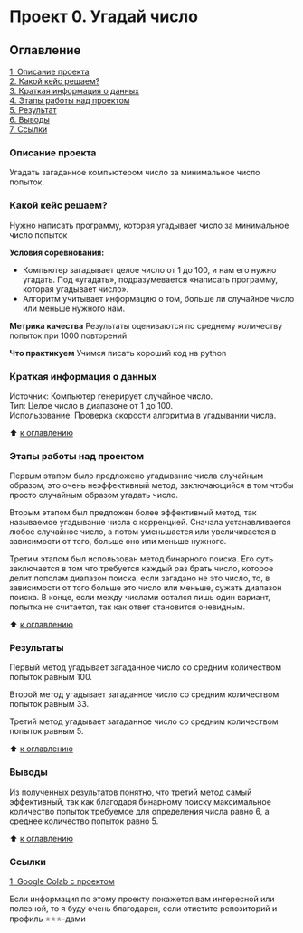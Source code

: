 # Проект 0. Угадай число

## Оглавление
[1. Описание проекта](https://github.com/DaniilFad/test_ds/tree/main/project_0/README.md#Описание-проекта) \
[2. Какой кейс решаем?](https://github.com/DaniilFad/test_ds/tree/main/project_0/README.md#Какой-кейс-решаем) \
[3. Краткая информация о данных](https://github.com/DaniilFad/test_ds/tree/main/project_0/README.md#Краткая-информация-о-данных) \
[4. Этапы работы над проектом](https://github.com/DaniilFad/test_ds/tree/main/project_0/README.md#Этапы-работы-над-проектом) \
[5. Результат](https://github.com/DaniilFad/test_ds/tree/main/project_0/README.md#Результат) \
[6. Выводы](https://github.com/DaniilFad/test_ds/tree/main/project_0/README.md#Выводы) \
[7. Ссылки](https://github.com/DaniilFad/test_ds/tree/main/project_0/README.md#Ссылки)

### Описание проекта
Угадать загаданное компьютером число за минимальное число попыток.

### Какой кейс решаем?
Нужно написать программу, которая угадывает число за минимальное число попыток

**Условия соревнования:**
- Компьютер загадывает целое число от 1 до 100, и нам его нужно угадать. Под «угадать», подразумевается «написать программу, которая угадывает число».
- Алгоритм учитывает информацию о том, больше ли случайное число или меньше нужного нам.

**Метрика качества**
Результаты оцениваются по среднему количеству попыток при 1000 повторений

**Что практикуем**
Учимся писать хороший код на python

### Краткая информация о данных
Источник: Компьютер генерирует случайное число. \
Тип: Целое число в диапазоне от 1 до 100. \
Использование: Проверка скорости алгоритма в угадывании числа.

:arrow_up: [к оглавлению](https://github.com/DaniilFad/test_ds/tree/main/project_0/README.md#Оглавление)

### Этапы работы над проектом
Первым этапом было предложено угадывание числа случайным образом, это очень неэффективный метод, заключающийся в том чтобы просто случайным образом угадать число.

Вторым этапом был предложен более эффективный метод, так называемое угадывание числа с коррекцией. Сначала устанавливается любое случайное число, а потом уменьшается или увеличивается в зависимости от того, больше оно или меньше нужного.

Третим этапом был использован метод бинарного поиска. Его суть заключается в том что требуется каждый раз брать число, которое делит пополам диапазон поиска, если загадано не это число, то, в зависимости от того больше это число или меньше, сужать диапазон поиска. В конце, если между числами остался лишь один вариант, попытка не считается, так как ответ становится очевидным.

:arrow_up: [к оглавлению](https://github.com/DaniilFad/test_ds/tree/main/project_0/README.md#Оглавление)

### Результаты
Первый метод угадывает загаданное число со средним количеством попыток равным 100.

Второй метод угадывает загаданное число со средним количеством попыток равным 33.

Третий метод угадывает загаданное число со средним количеством попыток равным 5.

:arrow_up: [к оглавлению](https://github.com/DaniilFad/test_ds/tree/main/project_0/README.md#Оглавление)

### Выводы
Из полученных результатов понятно, что третий метод самый эффективный, так как благодаря бинарному поиску максимальное количество попыток требуемое для определения числа равно 6, а среднее количество попыток равно 5.

:arrow_up: [к оглавлению](https://github.com/DaniilFad/test_ds/tree/main/project_0/README.md#Оглавление)

### Ссылки
[1. Google Colab с проектом](https://colab.research.google.com/drive/1GcohUj9btrJc---L9fDUC-Oce11wNoTP?usp=sharing)

Если информация по этому проекту покажется вам интересной или полезной, то я буду очень благодарен, если отиетите репозиторий и профиль ⭐️⭐️⭐️-дами